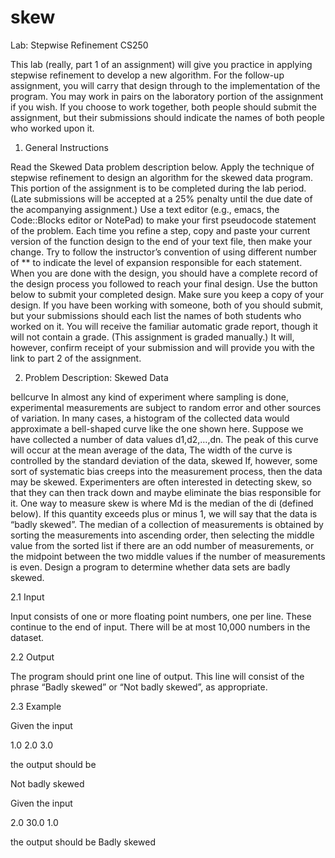 skew
====
Lab: Stepwise Refinement
CS250

This lab (really, part 1 of an assignment) will give you practice in applying stepwise refinement to develop a new algorithm. For the follow-up assignment, you will carry that design through to the implementation of the program.
You may work in pairs on the laboratory portion of the assignment if you wish. If you choose to work together, both people should submit the assignment, but their submissions should indicate the names of both people who worked upon it.

1. General Instructions

Read the Skewed Data problem description below. Apply the technique of stepwise refinement to design an algorithm for the skewed data program.
This portion of the assignment is to be completed during the lab period. (Late submissions will be accepted at a 25% penalty until the due date of the acompanying assignment.)
Use a text editor (e.g., emacs, the Code::Blocks editor or NotePad) to make your first pseudocode statement of the problem.
Each time you refine a step, copy and paste your current version of the function design to the end of your text file, then make your change. Try to follow the instructor’s convention of using different number of ** to indicate the level of expansion responsible for each statement. When you are done with the design, you should have a complete record of the design process you followed to reach your final design.
Use the button below to submit your completed design.
Make sure you keep a copy of your design. If you have been working with someone, both of you should submit, but your submissions should each list the names of both students who worked on it.
You will receive the familiar automatic grade report, though it will not contain a grade. (This assignment is graded manually.) It will, however, confirm receipt of your submission and will provide you with the link to part 2 of the assignment.

2. Problem Description: Skewed Data

bellcurve In almost any kind of experiment where sampling is done, experimental measurements are subject to random error and other sources of variation. In many cases, a histogram of the collected data would approximate a bell-shaped curve like the one shown here.
Suppose we have collected a number of data values d1,d2,…,dn. The peak of this curve will occur at the mean average of the data,
The width of the curve is controlled by the standard deviation of the data,
skewed If, however, some sort of systematic bias creeps into the measurement process, then the data may be skewed. Experimenters are often interested in detecting skew, so that they can then track down and maybe eliminate the bias responsible for it.
One way to measure skew is
where Md is the median of the di (defined below). If this quantity exceeds plus or minus 1, we will say that the data is “badly skewed”.
The median of a collection of measurements is obtained by sorting the measurements into ascending order, then selecting the middle value from the sorted list if there are an odd number of measurements, or the midpoint between the two middle values if the number of measurements is even.
Design a program to determine whether data sets are badly skewed.

2.1 Input

Input consists of one or more floating point numbers, one per line. These continue to the end of input.
There will be at most 10,000 numbers in the dataset.

2.2 Output

The program should print one line of output. This line will consist of the phrase “Badly skewed” or “Not badly skewed”, as appropriate.

2.3 Example

Given the input

1.0
2.0
3.0

the output should be

Not badly skewed

Given the input

2.0
30.0
1.0

the output should be
Badly skewed
